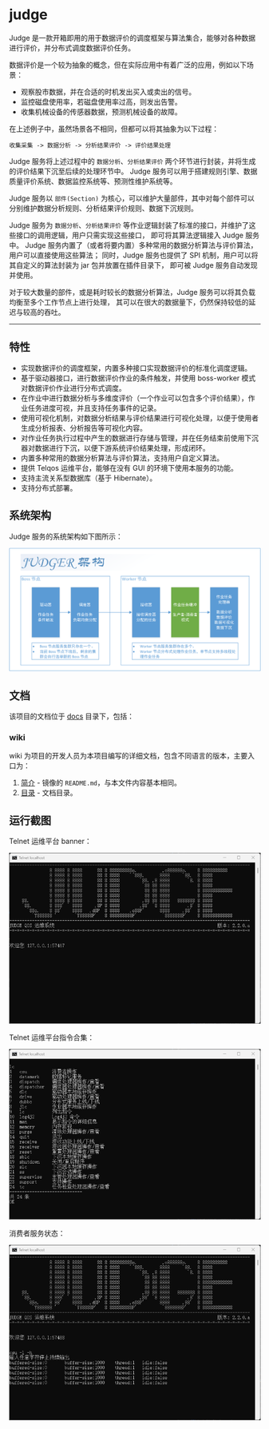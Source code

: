 # judge

Judge 是一款开箱即用的用于数据评价的调度框架与算法集合，能够对各种数据进行评价，并分布式调度数据评价任务。

数据评价是一个较为抽象的概念，但在实际应用中有着广泛的应用，例如以下场景：

- 观察股市数据，并在合适的时机发出买入或卖出的信号。
- 监控磁盘使用率，若磁盘使用率过高，则发出告警。
- 收集机械设备的传感器数据，预测机械设备的故障。

在上述例子中，虽然场景各不相同，但都可以将其抽象为以下过程：

```text
收集采集 -> 数据分析 -> 分析结果评价 -> 评价结果处理
```

Judge 服务将上述过程中的 `数据分析`、`分析结果评价` 两个环节进行封装，并将生成的评价结果下沉至后续的处理环节中。
Judge 服务可以用于搭建规则引擎、数据质量评价系统、数据监控系统等、预测性维护系统等。

Judge 服务以 `部件(Section)` 为核心，可以维护大量部件，其中对每个部件可以分别维护数据分析规则、分析结果评价规则、数据下沉规则。

Judge 服务为 `数据分析`、`分析结果评价` 等作业逻辑封装了标准的接口，并维护了这些接口的调用逻辑，用户只需实现这些接口，
即可将其算法逻辑接入 Judge 服务中。
Judge 服务内置了（或者将要内置）多种常用的数据分析算法与评价算法，用户可以直接使用这些算法；
同时，Judge 服务也提供了 SPI 机制，用户可以将其自定义的算法封装为 jar 包并放置在插件目录下， 即可被 Judge 服务自动发现并使用。

对于较大数量的部件，或是耗时较长的数据分析算法，Judge 服务可以将其负载均衡至多个工作节点上进行处理， 
其可以在很大的数据量下，仍然保持较低的延迟与较高的吞吐。

---

## 特性

- 实现数据评价的调度框架，内置多种接口实现数据评价的标准化调度逻辑。
- 基于驱动器接口，进行数据评价作业的条件触发，并使用 boss-worker 模式对数据评价作业进行分布式调度。
- 在作业中进行数据分析与多维度评价（一个作业可以包含多个评价结果），作业任务进度可视，并且支持任务事件的记录。
- 使用可视化机制，对数据分析结果与评价结果进行可视化处理，以便于使用者生成分析报表、分析报告等可视化内容。
- 对作业任务执行过程中产生的数据进行存储与管理，并在任务结束前使用下沉器对数据进行下沉，以便下游系统评价结果处理，形成闭环。
- 内置多种常用的数据分析算法与评价算法，支持用户自定义算法。
- 提供 Telqos 运维平台，能够在没有 GUI 的环境下使用本服务的功能。
- 支持主流关系型数据库（基于 Hibernate）。
- 支持分布式部署。

## 系统架构

Judge 服务的系统架构如下图所示：

![系统架构](./docs/wiki/zh-CN/images/SystemArchitecture.png)

## 文档

该项目的文档位于 [docs](./docs) 目录下，包括：

### wiki

wiki 为项目的开发人员为本项目编写的详细文档，包含不同语言的版本，主要入口为：

1. [简介](docs/wiki/zh-CN/Introduction.md) - 镜像的 `README.md`，与本文件内容基本相同。
2. [目录](docs/wiki/zh-CN/Contents.md) - 文档目录。

## 运行截图

Telnet 运维平台 banner：

![Telnet 运维平台 banner](./docs/wiki/zh-CN/images/TelqosBanner.png "Telnet 运维平台 banner")

Telnet 运维平台指令合集：

![Telnet 运维平台指令合集](./docs/wiki/zh-CN/images/TelqosCommands.png "Telnet 运维平台指令合集")

消费者服务状态：

![消费者服务状态](./docs/wiki/zh-CN/images/TelqosConsumerStatus.png "消费者服务状态")
